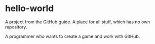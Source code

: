 # hello-world
A project from the GitHub guide. A place for all stuff, which has no own repository.

A programmer who wants to create a game and work with GitHub.
